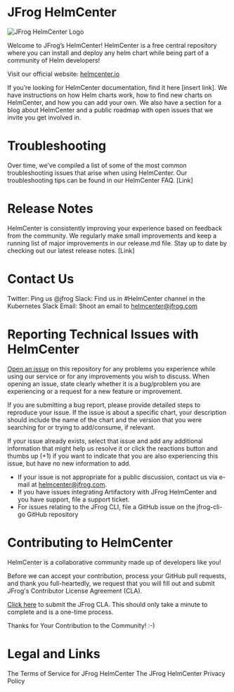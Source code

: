 # JFrog HelmCenter
![JFrog HelmCenter Logo](https://raw.githubusercontent.com/jfrog/helmcenter/master/helmcenter.png)

Welcome to JFrog’s HelmCenter! HelmCenter is a free central repository where you can install and deploy any helm chart while being part of a community of Helm developers! 

Visit our official website: [helmcenter.io](https://helmcenter.io)
 
If you’re looking for HelmCenter documentation, find it here [insert link]. We have instructions on how Helm charts work, how to find new charts on HelmCenter, and how you can add your own. We also have a section for a blog about HelmCenter and a public roadmap with open issues that we invite you get involved in.

# Troubleshooting

Over time, we’ve compiled a list of some of the most common troubleshooting issues that arise when using HelmCenter. Our troubleshooting tips can be found in our HelmCenter FAQ. [Link]

# Release Notes

HelmCenter is consistently improving your experience based on feedback from the community. We regularly make small improvements and keep a running list of major improvements in our release.md file. Stay up to date by checking out our latest release notes. [Link]

# Contact Us

Twitter: Ping us @jfrog
Slack: Find us in #HelmCenter channel in the Kubernetes Slack
Email: Shoot an email to helmcenter@jfrog.com

# Reporting Technical Issues with HelmCenter

[Open an issue](https://github.com/jfrog/helmcenter/issues) on this repository for any problems you experience while using our service or for any improvements you wish to discuss. When opening an issue, state clearly whether it is a bug/problem you are experiencing or a request for a new feature or improvement.

If you are submitting a bug report, please provide detailed steps to reproduce your issue. If the issue is about a specific chart, your description should include the name of the chart and the version that you were searching for or trying to add/consume, if relevant.

If your issue already exists, select that issue and add any additional information that might help us resolve it or click the reactions button and thumbs up (+1) if you want to indicate that you are also experiencing this issue, but have no new information to add.

* If your issue is not appropriate for a public discussion, contact us via e-mail at helmcenter@jfrog.com.
* If you have issues integrating Artifactory with JFrog HelmCenter and you have support, file a support ticket.
* For issues relating to the JFrog CLI, file a GitHub issue on the jfrog-cli-go GitHub repository

# Contributing to HelmCenter

HelmCenter is a collaborative community made up of developers like you! 

Before we can accept your contribution, process your GitHub pull requests, and thank you full-heartedly, we request that you will fill out and submit JFrog's Contributor License Agreement (CLA).

[Click here](https://secure.echosign.com/public/hostedForm?formid=5IYKLZ2RXB543N) to submit the JFrog CLA. This should only take a minute to complete and is a one-time process.

Thanks for Your Contribution to the Community! :-)

# Legal and Links

The Terms of Service for JFrog HelmCenter
The JFrog HelmCenter Privacy Policy

